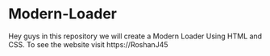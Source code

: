# Modern-Loader
Hey guys in this repository we will create a Modern Loader Using HTML and CSS. To see the website visit https://RoshanJ45
